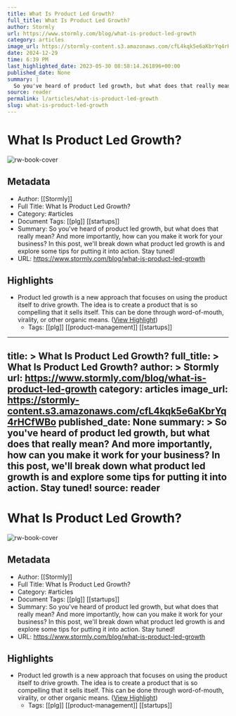```yaml
---
title: What Is Product Led Growth?
full_title: What Is Product Led Growth?
author: Stormly
url: https://www.stormly.com/blog/what-is-product-led-growth
category: articles
image_url: https://stormly-content.s3.amazonaws.com/cfL4kqk5e6aKbrYq4rHCfWBo
date: 2024-12-29
time: 6:39 PM
last_highlighted_date: 2023-05-30 08:58:14.261896+00:00
published_date: None
summary: |
  So you've heard of product led growth, but what does that really mean? And more importantly, how can you make it work for your business? In this post, we'll break down what product led growth is and explore some tips for putting it into action. Stay tuned!
source: reader
permalink: l/articles/what-is-product-led-growth
slug: what-is-product-led-growth
---
```

# What Is Product Led Growth?

![rw-book-cover](https://stormly-content.s3.amazonaws.com/cfL4kqk5e6aKbrYq4rHCfWBo)

## Metadata
- Author: [[Stormly]]
- Full Title: What Is Product Led Growth?
- Category: #articles
- Document Tags: [[plg]] [[startups]] 
- Summary: So you've heard of product led growth, but what does that really mean? And more importantly, how can you make it work for your business? In this post, we'll break down what product led growth is and explore some tips for putting it into action. Stay tuned!
- URL: https://www.stormly.com/blog/what-is-product-led-growth

## Highlights
- Product led growth is a new approach that focuses on using the product itself to drive growth. The idea is to create a product that is so compelling that it sells itself. This can be done through word-of-mouth, virality, or other organic means. ([View Highlight](https://read.readwise.io/read/01h1ny264fy536vtga5m7bba03))
    - Tags: [[plg]] [[product-management]] [[startups]] 


---
title: >
  What Is Product Led Growth?
full_title: >
  What Is Product Led Growth?
author: >
  Stormly
url: https://www.stormly.com/blog/what-is-product-led-growth
category: articles
image_url: https://stormly-content.s3.amazonaws.com/cfL4kqk5e6aKbrYq4rHCfWBo
published_date: None
summary: >
  So you've heard of product led growth, but what does that really mean? And more importantly, how can you make it work for your business? In this post, we'll break down what product led growth is and explore some tips for putting it into action. Stay tuned!
source: reader
---
# What Is Product Led Growth?

![rw-book-cover](https://stormly-content.s3.amazonaws.com/cfL4kqk5e6aKbrYq4rHCfWBo)

## Metadata
- Author: [[Stormly]]
- Full Title: What Is Product Led Growth?
- Category: #articles
- Document Tags: [[plg]] [[startups]] 
- Summary: So you've heard of product led growth, but what does that really mean? And more importantly, how can you make it work for your business? In this post, we'll break down what product led growth is and explore some tips for putting it into action. Stay tuned!
- URL: https://www.stormly.com/blog/what-is-product-led-growth

## Highlights
- Product led growth is a new approach that focuses on using the product itself to drive growth. The idea is to create a product that is so compelling that it sells itself. This can be done through word-of-mouth, virality, or other organic means. ([View Highlight](https://read.readwise.io/read/01h1ny264fy536vtga5m7bba03))
    - Tags: [[plg]] [[product-management]] [[startups]] 


